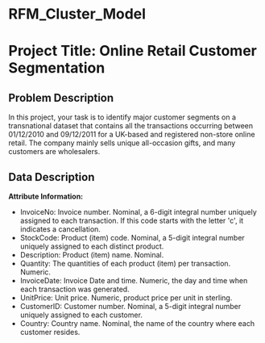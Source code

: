 # RFM_Cluster_Model

<!DOCTYPE html>
<html>
<body>
  <h1>Project Title: Online Retail Customer Segmentation</h1>
  
  <h2>Problem Description</h2>
  <p>
    In this project, your task is to identify major customer segments on a transnational dataset that contains all the transactions occurring between 01/12/2010 and 09/12/2011 for a UK-based and registered non-store online retail. The company mainly sells unique all-occasion gifts, and many customers are wholesalers.
  </p>
  
  <h2>Data Description</h2>
  <p>
    <strong>Attribute Information:</strong>
    <ul>
      <li>InvoiceNo: Invoice number. Nominal, a 6-digit integral number uniquely assigned to each transaction. If this code starts with the letter 'c', it indicates a cancellation.</li>
      <li>StockCode: Product (item) code. Nominal, a 5-digit integral number uniquely assigned to each distinct product.</li>
      <li>Description: Product (item) name. Nominal.</li>
      <li>Quantity: The quantities of each product (item) per transaction. Numeric.</li>
      <li>InvoiceDate: Invoice Date and time. Numeric, the day and time when each transaction was generated.</li>
      <li>UnitPrice: Unit price. Numeric, product price per unit in sterling.</li>
      <li>CustomerID: Customer number. Nominal, a 5-digit integral number uniquely assigned to each customer.</li>
      <li>Country: Country name. Nominal, the name of the country where each customer resides.</li>
    </ul>
  </p>
</body>
</html>






